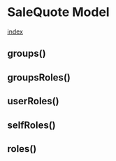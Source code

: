 # SaleQuote Model

[index](../index.md)

## groups()
>

## groupsRoles()
>

## userRoles()
>

## selfRoles()
>

## roles()
>
